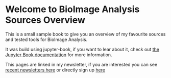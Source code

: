 # Welcome to BioImage Analysis Sources Overview

This is a small sample book to give you an overview of my favourite sources and tested tools for BioImage Analysis.

It was build using jupyter-book, if you want to lear about it, check out [the Jupyter Book documentation](https://jupyterbook.org) for more information.

This pages are linked in my newsletter, if you are interested you can see [recent newsletters here](https://subscribepage.io/44igca) or directly sign up [here](https://dashboard.mailerlite.com/forms/296905/77993953445544962/share)

```{tableofcontents}
```
